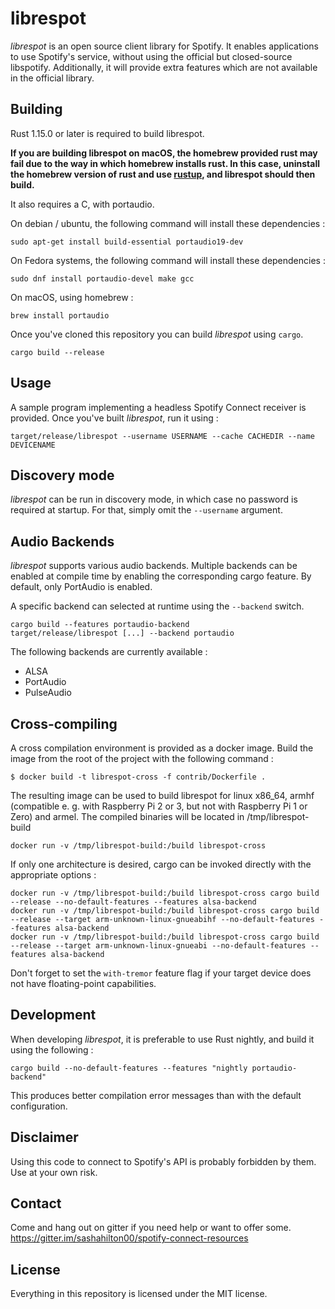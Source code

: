 # librespot
*librespot* is an open source client library for Spotify. It enables
applications to use Spotify's service, without using the official but
closed-source libspotify. Additionally, it will provide extra features
which are not available in the official library.

## Building
Rust 1.15.0 or later is required to build librespot.

**If you are building librespot on macOS, the homebrew provided rust may fail due to the way in which homebrew installs rust. In this case, uninstall the homebrew version of rust and use [rustup](https://www.rustup.rs/), and librespot should then build.** 

It also requires a C, with portaudio.

On debian / ubuntu, the following command will install these dependencies :
```shell
sudo apt-get install build-essential portaudio19-dev
```

On Fedora systems, the following command will install these dependencies :
```shell
sudo dnf install portaudio-devel make gcc
```

On macOS, using homebrew :
```shell
brew install portaudio
```

Once you've cloned this repository you can build *librespot* using `cargo`.
```shell
cargo build --release
```

## Usage
A sample program implementing a headless Spotify Connect receiver is provided.
Once you've built *librespot*, run it using :
```shell
target/release/librespot --username USERNAME --cache CACHEDIR --name DEVICENAME
```

## Discovery mode
*librespot* can be run in discovery mode, in which case no password is required at startup.
For that, simply omit the `--username` argument.

## Audio Backends
*librespot* supports various audio backends. Multiple backends can be enabled at compile time by enabling the
corresponding cargo feature. By default, only PortAudio is enabled.

A specific backend can selected at runtime using the `--backend` switch.

```shell
cargo build --features portaudio-backend
target/release/librespot [...] --backend portaudio
```

The following backends are currently available :
- ALSA
- PortAudio 
- PulseAudio

## Cross-compiling
A cross compilation environment is provided as a docker image.
Build the image from the root of the project with the following command :

```
$ docker build -t librespot-cross -f contrib/Dockerfile .
```

The resulting image can be used to build librespot for linux x86_64, armhf (compatible e. g. with Raspberry Pi 2 or 3, but not with Raspberry Pi 1 or Zero) and armel.
The compiled binaries will be located in /tmp/librespot-build

```
docker run -v /tmp/librespot-build:/build librespot-cross
```

If only one architecture is desired, cargo can be invoked directly with the appropriate options :
```shell
docker run -v /tmp/librespot-build:/build librespot-cross cargo build --release --no-default-features --features alsa-backend
docker run -v /tmp/librespot-build:/build librespot-cross cargo build --release --target arm-unknown-linux-gnueabihf --no-default-features --features alsa-backend
docker run -v /tmp/librespot-build:/build librespot-cross cargo build --release --target arm-unknown-linux-gnueabi --no-default-features --features alsa-backend
```

Don't forget to set the `with-tremor` feature flag if your target device does not have floating-point capabilities.

## Development
When developing *librespot*, it is preferable to use Rust nightly, and build it using the following :
```shell
cargo build --no-default-features --features "nightly portaudio-backend"
```

This produces better compilation error messages than with the default configuration.

## Disclaimer
Using this code to connect to Spotify's API is probably forbidden by them.
Use at your own risk.

## Contact
Come and hang out on gitter if you need help or want to offer some.
https://gitter.im/sashahilton00/spotify-connect-resources

## License
Everything in this repository is licensed under the MIT license.

